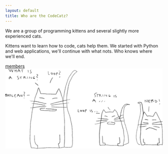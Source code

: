 ```yaml
---
layout: default
title: Who are the CodeCatz?
---
```


<div class="cover_catzkittenz">
	<div class="page_dscr">
		<p>We are a group of programming kittens and several slightly more experienced cats.</p>
		<p>Kittens want to learn how to code, cats help them.
		We started with Python and web applications, we'll continue with what nots. Who knows where we'll end.</p>
		<div class="button">
     		<a class="tabs-link" href="/members">members</a> 
		</div>
	</div>
	<img class="illustrate catz_nerd" src="/assets/img/illustrations/catz_nerd_fill.png" >
</div>